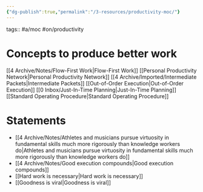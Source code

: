 ```yaml
---
{"dg-publish":true,"permalink":"/3-resources/productivity-moc/"}
---
```


tags:: #a/moc #on/productivity 

# Concepts to produce better work
[[4 Archive/Notes/Flow-First Work\|Flow-First Work]]
[[Personal Productivity Network\|Personal Productivity Network]]
[[4 Archive/Imported/Intermediate Packets\|Intermediate Packets]]
[[Out-of-Order Execution\|Out-of-Order Execution]]
[[0 Inbox/Just-In-Time Planning\|Just-In-Time Planning]]
[[Standard Operating Procedure\|Standard Operating Procedure]]

# Statements
- [[4 Archive/Notes/Athletes and musicians pursue virtuosity in fundamental skills much more rigorously than knowledge workers do\|Athletes and musicians pursue virtuosity in fundamental skills much more rigorously than knowledge workers do]]
- [[4 Archive/Notes/Good execution compounds\|Good execution compounds]]
- [[Hard work is necessary\|Hard work is necessary]]
- [[Goodness is viral\|Goodness is viral]]